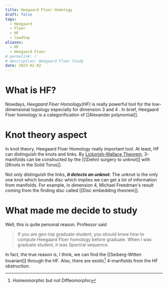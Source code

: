 ```yaml
---
title: Heegaard Floer Homology
draft: false
tags:
  - Heegaard
  - Floer
  - HF
  - lowdtop
aliases:
  - HF
  - Heegaard Floer
# permalink: /
# description: Heegaard Floer Study
date: 2023-02-02
---
```

# What is HF?
Nowdays, *Heegaard Floer Homology(HF)* is really powerful tool for the low-dimensional topology especially for dimension 3 and 4 . In brief, Heegaard Floer homology is a categorification of [[Alexander polynomial]]. 

# Knot theory aspect
In knot theory, Heegaard Floer Homology  really important tool. At least, HF can distinguish the knots and links. By [Lickorish-Wallace Theorem](https://en.wikipedia.org/wiki/Lickorish%E2%80%93Wallace_theorem), 3-manifolds can be constructed by the [[(Dehn) surgery to unknot]] with [[Knots in the Solid Torus]].

Not only distinguish the links, ***it detects an unknot***. The unknot is the only one knot which bounds disc which implies we can get a lot of information from manifolds. For example, in dimension 4, Michael Freedman's result coming from the finding disc called [[Disc embedding theorem]].

# What made me decide to study
Well, this is quite personal reason. Professor said 
>If you are geo-top graduate student, you should know how to compute Heegaard Floer homology before graduate. When I was graduate student, it was Spectral sequence. 

In fact, the true reason is, I think, we can find the [[Seiberg-Witten Invariant]]  through the HF. Also, there are exotic[^1] 4-manfiolds from the HF obstruction. 


[^1]: Homeomorphic but not Diffeomorphic
